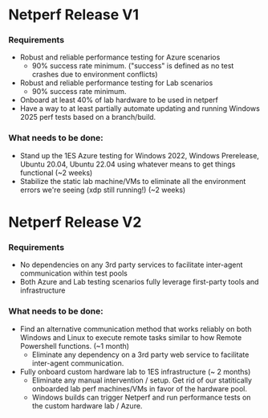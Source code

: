 # Netperf Release V1

### Requirements
- Robust and reliable performance testing for Azure scenarios
    - 90% success rate minimum. ("success" is defined as no test crashes due to environment conflicts)
- Robust and reliable performance testing for Lab scenarios
    - 90% success rate minimum.
- Onboard at least 40% of lab hardware to be used in netperf
- Have a way to at least partially automate updating and running Windows 2025 perf tests based on a branch/build.

### What needs to be done:

- Stand up the 1ES Azure testing for Windows 2022, Windows Prerelease, Ubuntu 20.04, Ubuntu 22.04 using whatever means to get things functional (~2 weeks)
- Stabilize the static lab machine/VMs to eliminate all the environment errors we're seeing (xdp still running!) (~2 weeks)

# Netperf Release V2

### Requirements
- No dependencies on any 3rd party services to facilitate inter-agent communication within test pools
- Both Azure and Lab testing scenarios fully leverage first-party tools and infrastructure

### What needs to be done:

- Find an alternative communication method that works reliably on both Windows and Linux to execute remote tasks similar to how Remote Powershell functions. (~1 month)
    -  Eliminate any dependency on a 3rd party web service to facilitate inter-agent communication.
- Fully onboard custom hardware lab to 1ES infrastructure (~ 2 months)
    - Eliminate any manual intervention / setup. Get rid of our statitically onboarded lab perf machines/VMs in favor of the hardware pool.
    - Windows builds can trigger Netperf and run performance tests on the custom hardware lab / Azure.
